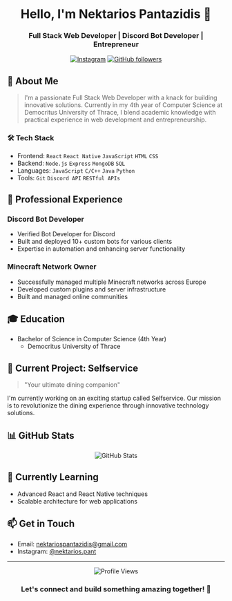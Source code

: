 <div align="center">
  
  # Hello, I'm Nektarios Pantazidis 👋
  ### Full Stack Web Developer | Discord Bot Developer | Entrepreneur
  
  [![Instagram](https://img.shields.io/badge/-Instagram-E4405F?style=flat-square&logo=Instagram&logoColor=white)](https://instagram.com/nektarios.pant)
  [![GitHub followers](https://img.shields.io/github/followers/nektarios?style=social)](https://github.com/nektarios)
</div>

## 🚀 About Me
> I'm a passionate Full Stack Web Developer with a knack for building innovative solutions. Currently in my 4th year of Computer Science at Democritus University of Thrace, I blend academic knowledge with practical experience in web development and entrepreneurship.

### 🛠️ Tech Stack
- Frontend: `React` `React Native` `JavaScript` `HTML` `CSS`
- Backend: `Node.js` `Express` `MongoDB` `SQL`
- Languages: `JavaScript` `C/C++` `Java` `Python`
- Tools: `Git` `Discord API` `RESTful APIs`

## 💼 Professional Experience

### Discord Bot Developer
- Verified Bot Developer for Discord
- Built and deployed 10+ custom bots for various clients
- Expertise in automation and enhancing server functionality

### Minecraft Network Owner
- Successfully managed multiple Minecraft networks across Europe
- Developed custom plugins and server infrastructure
- Built and managed online communities

## 🎓 Education
- Bachelor of Science in Computer Science (4th Year)
  - Democritus University of Thrace

## 🚀 Current Project: Selfservice
> "Your ultimate dining companion"

I'm currently working on an exciting startup called Selfservice. Our mission is to revolutionize the dining experience through innovative technology solutions.

## 📊 GitHub Stats

<div align="center">
  <img src="https://github-profile-summary-cards.vercel.app/api/cards/profile-details?username=Nektarios&theme=monokai" alt="GitHub Stats" />
</div>

## 🌱 Currently Learning
- Advanced React and React Native techniques
- Scalable architecture for web applications

## 📫 Get in Touch
- Email: nektariospantazidis@gmail.com
- Instagram: [@nektarios.pant](https://instagram.com/nektarios.pant)

---

<div align="center">
  <img src="https://komarev.com/ghpvc/?username=nektarios&color=blueviolet" alt="Profile Views" />
  
  ### Let's connect and build something amazing together! 🚀
</div>
